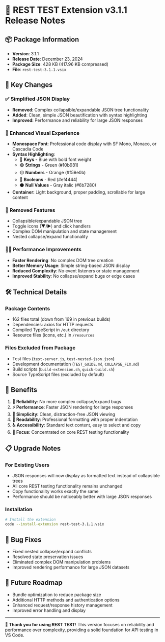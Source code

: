 # 🚀 REST TEST Extension v3.1.1 Release Notes

## 📦 Package Information
- **Version**: 3.1.1
- **Release Date**: December 23, 2024
- **Package Size**: 428 KB (417.96 KB compressed)
- **File**: `rest-test-3.1.1.vsix`

## 🎯 Key Changes

### ✅ **Simplified JSON Display**
- **Removed**: Complex collapsible/expandable JSON tree functionality
- **Added**: Clean, simple JSON beautification with syntax highlighting
- **Improved**: Performance and reliability for large JSON responses

### 🎨 **Enhanced Visual Experience**
- **Monospace Font**: Professional code display with SF Mono, Monaco, or Cascadia Code
- **Syntax Highlighting**: 
  - 🔵 **Keys** - Blue with bold font weight
  - 🟢 **Strings** - Green (#10b981)
  - 🟡 **Numbers** - Orange (#f59e0b)
  - 🔴 **Booleans** - Red (#ef4444)
  - ⚫ **Null Values** - Gray italic (#6b7280)
- **Container**: Light background, proper padding, scrollable for large content

### 🚫 **Removed Features**
- Collapsible/expandable JSON tree
- Toggle icons (▼/▶) and click handlers
- Complex DOM manipulation and state management
- Nested collapse/expand functionality

### 🏃‍♂️ **Performance Improvements**
- **Faster Rendering**: No complex DOM tree creation
- **Better Memory Usage**: Simple string-based JSON display
- **Reduced Complexity**: No event listeners or state management
- **Improved Stability**: No collapse/expand bugs or edge cases

## 🛠️ **Technical Details**

### **Package Contents**
- 162 files total (down from 169 in previous builds)
- Dependencies: axios for HTTP requests
- Compiled TypeScript in `/out` directory
- Resource files (icons, etc.) in `/resources`

### **Files Excluded from Package**
- Test files (`test-server.js`, `test-nested-json.json`)
- Development documentation (`TEST_GUIDE.md`, `COLLAPSE_FIX.md`)
- Build scripts (`build-extension.sh`, `quick-build.sh`)
- Source TypeScript files (excluded by default)

## 🎉 **Benefits**

1. **🔧 Reliability**: No more complex collapse/expand bugs
2. **⚡ Performance**: Faster JSON rendering for large responses
3. **🧹 Simplicity**: Clean, distraction-free JSON viewing
4. **📖 Readability**: Professional formatting with proper indentation
5. **♿ Accessibility**: Standard text content, easy to select and copy
6. **🎯 Focus**: Concentrated on core REST testing functionality

## 📋 **Upgrade Notes**

### **For Existing Users**
- JSON responses will now display as formatted text instead of collapsible trees
- All core REST testing functionality remains unchanged
- Copy functionality works exactly the same
- Performance should be noticeably better with large JSON responses

### **Installation**
```bash
# Install the extension
code --install-extension rest-test-3.1.1.vsix
```

## 🐛 **Bug Fixes**
- Fixed nested collapse/expand conflicts
- Resolved state preservation issues
- Eliminated complex DOM manipulation problems
- Improved rendering performance for large JSON datasets

## 🔮 **Future Roadmap**
- Bundle optimization to reduce package size
- Additional HTTP methods and authentication options
- Enhanced request/response history management
- Improved error handling and display

---

**🎊 Thank you for using REST TEST!** This version focuses on reliability and performance over complexity, providing a solid foundation for API testing in VS Code. 